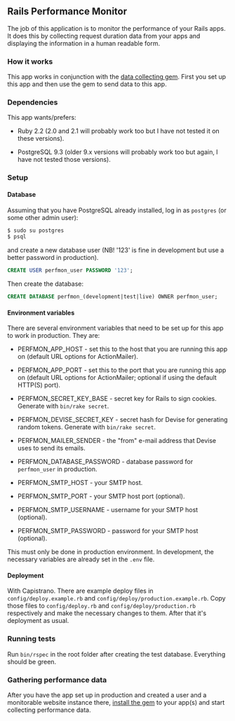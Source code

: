 ## Rails Performance Monitor

The job of this application is to monitor the performance of your Rails apps. It does this by collecting request duration data from your apps and displaying the information in a human readable form.

### How it works

This app works in conjunction with the [data collecting gem](https://github.com/yan-hoose/rails-perfmon). First you set up this app and then use the gem to send data to this app.

### Dependencies

This app wants/prefers:

* Ruby 2.2 (2.0 and 2.1 will probably work too but I have not tested it on these versions).

* PostgreSQL 9.3 (older 9.x versions will probably work too but again, I have not tested those versions).

### Setup

#### Database

Assuming that you have PostgreSQL already installed, log in as `postgres` (or some other admin user):
```bash
$ sudo su postgres
$ psql
```
and create a new database user (NB! '123' is fine in development but use a better password in production).
```sql
CREATE USER perfmon_user PASSWORD '123';
```
Then create the database:
```sql
CREATE DATABASE perfmon_(development|test|live) OWNER perfmon_user;
```

#### Environment variables

There are several environment variables that need to be set up for this app to work in production. They are:

* PERFMON_APP_HOST - set this to the host that you are running this app on (default URL options for ActionMailer).

* PERFMON_APP_PORT - set this to the port that you are running this app on (default URL options for ActionMailer; optional if using the default HTTP(S) port).

* PERFMON_SECRET_KEY_BASE - secret key for Rails to sign cookies. Generate with `bin/rake secret`.

* PERFMON_DEVISE_SECRET_KEY - secret hash for Devise for generating random tokens. Generate with `bin/rake secret`.

* PERFMON_MAILER_SENDER - the "from" e-mail address that Devise uses to send its emails.

* PERFMON_DATABASE_PASSWORD - database password for `perfmon_user` in production.

* PERFMON_SMTP_HOST - your SMTP host.

* PERFMON_SMTP_PORT - your SMTP host port (optional).

* PERFMON_SMTP_USERNAME - username for your SMTP host (optional).

* PERFMON_SMTP_PASSWORD - password for your SMTP host (optional).

This must only be done in production environment. In development, the necessary variables are already set in the `.env` file.

#### Deployment

With Capistrano. There are example deploy files in `config/deploy.example.rb` and `config/deploy/production.example.rb`. Copy those files to `config/deploy.rb` and `config/deploy/production.rb` respectively and make the necessary changes to them. After that it's deployment as usual.

### Running tests

Run `bin/rspec` in the root folder after creating the test database. Everything should be green.

### Gathering performance data

After you have the app set up in production and created a user and a monitorable website instance there, [install the gem](https://github.com/yan-hoose/rails-perfmon) to your app(s) and start collecting performance data.
